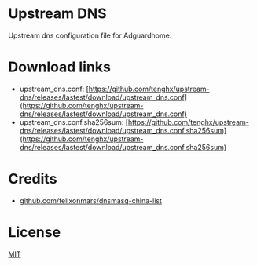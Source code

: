 # Upstream DNS

Upstream dns configuration file for Adguardhome.

# Download links

- upstream_dns.conf: [https://github.com/tenghx/upstream-dns/releases/lastest/download/upstream_dns.conf](https://github.com/tenghx/upstream-dns/releases/lastest/download/upstream_dns.conf)
- upstream_dns.conf.sha256sum: [https://github.com/tenghx/upstream-dns/releases/lastest/download/upstream_dns.conf.sha256sum](https://github.com/tenghx/upstream-dns/releases/lastest/download/upstream_dns.conf.sha256sum)

# Credits

- [github.com/felixonmars/dnsmasq-china-list](https://github.com/felixonmars/dnsmasq-china-list)

# License

[MIT](https://github.com/tenghx/adh-upstream/blob/master/LICENSE)
